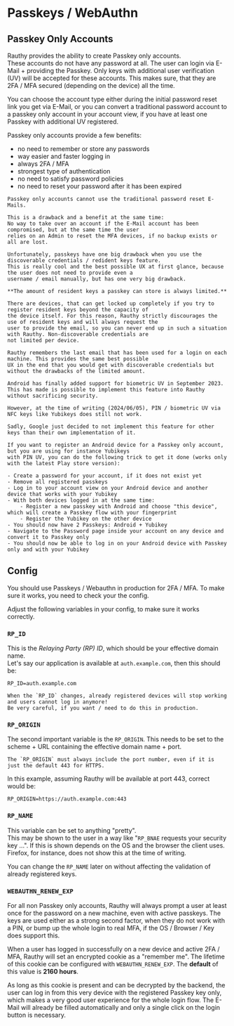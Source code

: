 # Passkeys / WebAuthn

## Passkey Only Accounts

Rauthy provides the ability to create Passkey only accounts.  
These accounts do not have any password at all. The user can login via E-Mail + providing the Passkey. Only keys
with additional user verification (UV) will be accepted for these accounts. This makes sure, that they are 2FA / MFA
secured (depending on the device) all the time.

You can choose the account type either during the initial password reset link you get via E-Mail, or you can
convert a traditional password account to a passkey only account in your account view, if you have at least
one Passkey with additional UV registered.

Passkey only accounts provide a few benefits:

- no need to remember or store any passwords
- way easier and faster logging in
- always 2FA / MFA
- strongest type of authentication
- no need to satisfy password policies
- no need to reset your password after it has been expired

```admonish caution
Passkey only accounts cannot use the traditional password reset E-Mails.

This is a drawback and a benefit at the same time:  
No way to take over an account if the E-Mail account has been compromised, but at the same time the user
relies on an Admin to reset the MFA devices, if no backup exists or all are lost.
```

```admonish note
Unfortunately, passkeys have one big drawback when you use the discoverable credentials / redident keys feature.
This is really cool and the best possible UX at first glance, because the user does not need to provide even a 
username / email manually, but has one very big drawback.

**The amount of resident keys a passkey can store is always limited.**

There are devices, that can get locked up completely if you try to register resident keys beyond the capacity of 
the device itself. For this reason, Rauthy strictly discourages the use of resident keys and will always request the
user to provide the email, so you can never end up in such a situation with Rauthy. Non-discoverable credentials are
not limited per device.

Rauthy remembers the last email that has been used for a login on each machine. This provides the same best possible
UX in the end that you would get with discoverable credentials but without the drawbacks of the limited amount.
```

```admonish info
Android has finally added support for biometric UV in September 2023.  
This has made is possible to implement this feature into Rauthy without sacrificing security.

However, at the time of writing (2024/06/05), PIN / biometric UV via NFC keys like Yubikeys does still not work. 

Sadly, Google just decided to not implement this feature for other keys than their own implementation of it.
```

```admonish hint
If you want to register an Android device for a Passkey only account, but you are using for instance Yubikeys
with PIN UV, you can do the following trick to get it done (works only with the latest Play store version):

- Create a password for your account, if it does not exist yet
- Remove all registered passkeys
- Log in to your account view on your Android device and another device that works with your Yubikey
- With both devices logged in at the same time:
    - Register a new passkey with Android and choose "this device", which will create a Passkey flow with your fingerprint
    - Register the Yubikey on the other device
- You should now have 2 Passkeys: Android + Yubikey
- Navigate to the Password page inside your account on any device and convert it to Passkey only
- You should now be able to log in on your Android device with Passkey only and with your Yubikey
```

## Config

You should use Passkeys / Webauthn in production for 2FA / MFA.
To make sure it works, you need to check your the config.

Adjust the following variables in your config, to make sure it works correctly.

### `RP_ID`

This is the *Relaying Party (RP) ID*, which should be your effective domain name.  
Let's say our application is available at `auth.example.com`, then this should be:

```
RP_ID=auth.example.com
```

```admonish caution
When the `RP_ID` changes, already registered devices will stop working and users cannot log in anymore!
Be very careful, if you want / need to do this in production.
```

### `RP_ORIGIN`

The second important variable is the `RP_ORIGIN`. This needs to be set to the scheme + URL containing the effective
domain name + port.

```admonish caution
The `RP_ORIGIN` must always include the port number, even if it is just the default 443 for HTTPS.
```

In this example, assuming Rauthy will be available at port 443, correct would be:

```
RP_ORIGIN=https://auth.example.com:443
```

### `RP_NAME`

This variable can be set to anything "pretty".  
This may be shown to the user in a way like "`RP_BNAE` requests your security key ...". If this is shown depends on the
OS and the browser the client uses. Firefox, for instance, does not show this at the time of writing.

You can change the `RP_NAME` later on without affecting the validation of already registered keys.

### `WEBAUTHN_RENEW_EXP`

For all non Passkey only accounts, Rauthy will always prompt a user at least once for the password on a new machine,
even with active
passkeys. The keys are used either as a strong second factor, when they do not work with a PIN, or bump up the whole
login to real MFA, if the OS / Browser / Key does support this.

When a user has logged in successfully on a new device and active 2FA / MFA, Rauthy will set an encrypted cookie as a
"remember me". The lifetime of this cookie can be configured with `WEBAUTHN_RENEW_EXP`. The **default** of this value
is **2160 hours**.

As long as this cookie is present and can be decrypted by the backend, the user can log in from this very
device with the registered Passkey key only, which makes a very good user experience for the whole login flow.
The E-Mail will already be filled automatically and only a single click on the login button is necessary.
